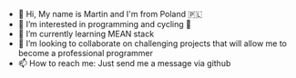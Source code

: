 - 👋 Hi, My name is Martin and I'm from Poland 🇵🇱
- 👀 I’m interested in programming and cycling 🚴
- 🌱 I’m currently learning MEAN stack
- 💞️ I’m looking to collaborate on challenging projects that will allow me to become a professional programmer
- 📫 How to reach me: Just send me a message via github

<!---
PyCoderPL/PyCoderPL is a ✨ special ✨ repository because its `README.md` (this file) appears on your GitHub profile.
You can click the Preview link to take a look at your changes.
--->

